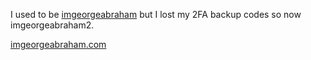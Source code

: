 

I used to be [imgeorgeabraham](https://github.com/imgeorgeabraham) but I lost my 2FA backup codes so now imgeorgeabraham2.

[imgeorgeabraham.com](https://imgeorgeabraham.com)
